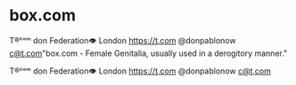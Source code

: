 # box.com
T®ᶜᵒᵐ don Federation👁  London  https://ţ.com @donpablonow c@ţ.com"box.com - Female Genitalia, usually used in a derogitory manner."
T®ᶜᵒᵐ don Federation👁  London  https://ţ.com @donpablonow c@ţ.com